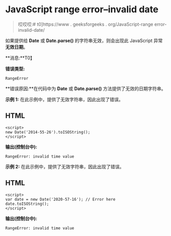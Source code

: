 # JavaScript range error–invalid date

> 哎哎哎:# t0]https://www . geeksforgeeks . org/JavaScript-range error-invalid-date/

如果提供给 **Date** 或 **Date.parse()** 的字符串无效，则会出现此 JavaScript 异常**无效日期**。

**消息:**T0】

**错误类型:**

```
RangeError

```

**错误原因:**在代码中为 **Date** 或 **Date.parse()** 方法提供了无效的日期字符串。

**示例 1:** 在此示例中，提供了无效字符串，因此出现了错误。

## HTML

```
<script>
new Date('2014-55-26').toISOString();
</script>
```

**输出(控制台中):**

```
RangeError: invalid time value

```

**示例 2:** 在此示例中，提供了无效字符串，因此出现了错误。

## HTML

```
<script>
var date = new Date('2020-57-16'); // Error here
date.toISOString();
</script>
```

**输出(控制台中):**

```
RangeError: invalid time value

```